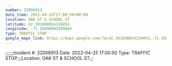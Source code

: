 ```yaml
---
number: 22006913
date_time: 2022-04-25T17:00:50+00:00
location: OAK ST & SCHOOL ST
latitude: 42.391690054159454
longitude: -71.16890992558045
type: TRAFFIC STOP
google_maps_link: https://maps.google.com/?q=42.391690054159454,-71.16890992558045
---
```


;;;;;;Incident #: 22006913  Date: 2022-04-25 17:00:50   Type: TRAFFIC STOP;;;Location: OAK ST & SCHOOL ST;;;
